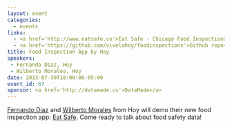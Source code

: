 ```yaml
---
layout: event
categories: 
  - events
links:
  - <a href='http://www.eatsafe.co'>Eat Safe - Chicago Food Inspections</a>
  - <a href='https://github.com/vivelohoy/foodinspections'>Github repo</a>
title: Food Inspection App by Hoy
speakers: 
 - Fernando Diaz, Hoy
 - Wilberto Morales, Hoy
date: 2013-07-30T18:00:00-05:00
event_id: 67
sponsor: <a href='http://datamade.us'>DataMade</a>
---
```


<p><a href='http://www.linkedin.com/in/fdiazreporting'>Fernando Diaz</a> and <a href='https://github.com/wilbertom'>Wilberto Morales</a> from Hoy will demo their new food inspection app: <a href='http://www.eatsafe.co'>Eat Safe</a>. Come ready to talk about food safety data!</p>
